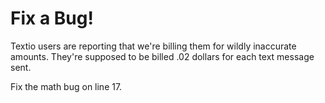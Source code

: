 # Fix a Bug!

Textio users are reporting that we're billing them for wildly inaccurate amounts. They're supposed to be billed .02 dollars for each text message sent.

Fix the math bug on line 17.
